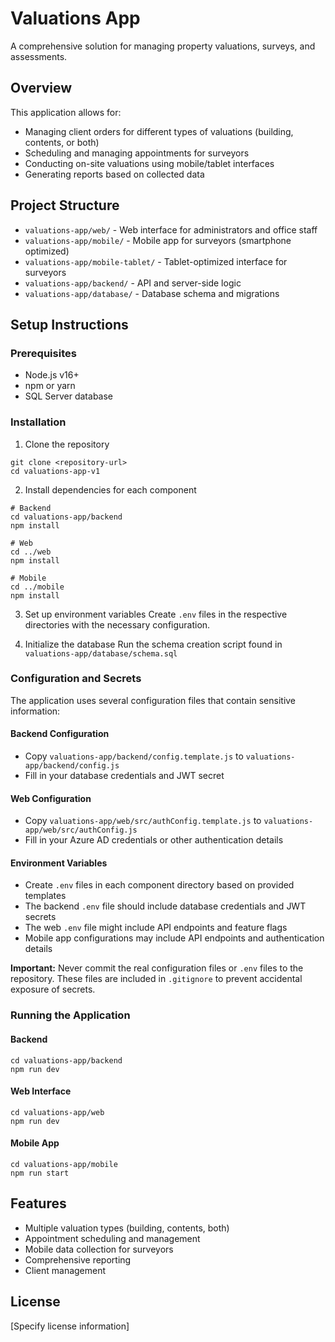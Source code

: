 # Valuations App

A comprehensive solution for managing property valuations, surveys, and assessments.

## Overview

This application allows for:
- Managing client orders for different types of valuations (building, contents, or both)
- Scheduling and managing appointments for surveyors
- Conducting on-site valuations using mobile/tablet interfaces
- Generating reports based on collected data

## Project Structure

- `valuations-app/web/` - Web interface for administrators and office staff
- `valuations-app/mobile/` - Mobile app for surveyors (smartphone optimized)
- `valuations-app/mobile-tablet/` - Tablet-optimized interface for surveyors
- `valuations-app/backend/` - API and server-side logic
- `valuations-app/database/` - Database schema and migrations

## Setup Instructions

### Prerequisites
- Node.js v16+
- npm or yarn
- SQL Server database

### Installation

1. Clone the repository
```
git clone <repository-url>
cd valuations-app-v1
```

2. Install dependencies for each component
```
# Backend
cd valuations-app/backend
npm install

# Web
cd ../web
npm install

# Mobile
cd ../mobile
npm install
```

3. Set up environment variables
Create `.env` files in the respective directories with the necessary configuration.

4. Initialize the database
Run the schema creation script found in `valuations-app/database/schema.sql`

### Configuration and Secrets

The application uses several configuration files that contain sensitive information:

#### Backend Configuration
- Copy `valuations-app/backend/config.template.js` to `valuations-app/backend/config.js`
- Fill in your database credentials and JWT secret

#### Web Configuration
- Copy `valuations-app/web/src/authConfig.template.js` to `valuations-app/web/src/authConfig.js`
- Fill in your Azure AD credentials or other authentication details

#### Environment Variables
- Create `.env` files in each component directory based on provided templates
- The backend `.env` file should include database credentials and JWT secrets
- The web `.env` file might include API endpoints and feature flags
- Mobile app configurations may include API endpoints and authentication details

**Important:** Never commit the real configuration files or `.env` files to the repository. These files are included in `.gitignore` to prevent accidental exposure of secrets.

### Running the Application

#### Backend
```
cd valuations-app/backend
npm run dev
```

#### Web Interface
```
cd valuations-app/web
npm run dev
```

#### Mobile App
```
cd valuations-app/mobile
npm run start
```

## Features

- Multiple valuation types (building, contents, both)
- Appointment scheduling and management
- Mobile data collection for surveyors
- Comprehensive reporting
- Client management

## License

[Specify license information] 